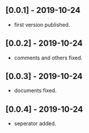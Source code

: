 ## [0.0.1] - 2019-10-24

* first version published.

## [0.0.2] - 2019-10-24

* comments and others fixed.

## [0.0.3] - 2019-10-24

* documents fixed.

## [0.0.4] - 2019-10-24

* seperator added.